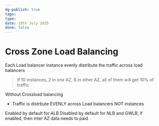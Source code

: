 ```yaml
---
dg-publish: true
tags: 
type: 
date: 19th July 2025
done: false
---
```


# Cross Zone Load Balancing
Each Load balancer instance evenly distribute the traffic across load balancers

> If 10 instances, 2 in one AZ, 8 in other AZ, all of them will get 10% of traffic

Without Crossload balancing
- Traffic is distrbute EVENLY across Load balancers NOT instances

Enabled by default for ALB
Disabled by default for NLB and GWLB, if enabled, then inter AZ data needs to paid 
